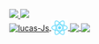 <div>
<a href="https://github.com/Lucas-R">
  <img height="180em"  src="https://github-readme-stats.vercel.app/api?username=Lucas-R&show_icons=true&theme=dark&include_all_commits=true&count_private=true"/>
  <img height="180em"  src="https://github-readme-stats.vercel.app/api/top-langs/?username=Lucas-R&layout=compact&langs_count=7&theme=dark"/>
</div>
<div width="100%">
  <img align="center" alt="lucas-Js" height="30" src="https://img.shields.io/badge/javascript-%23323330.svg?style=for-the-badge&logo=javascript&logoColor=%23F7DF1E">
  <img align="center" alt="lucas-React" height="30" src="https://raw.githubusercontent.com/devicons/devicon/master/icons/react/react-original.svg">
  <a href = "mailto:lucasrodriguesbezerra@outlook.com">
    <img align="center" height="30" src="https://img.shields.io/badge/Microsoft_Outlook-0078D4?style=for-the-badge&logo=microsoft-outlook&logoColor=white" target="_blank">
  </a>
  <a href="https://www.linkedin.com/in/lucas-rodrigues-a507101b5/" target="_blucaslank">
    <img align="center" height="30" src="https://img.shields.io/badge/-LinkedIn-%230077B5?style=for-the-badge&logo=linkedin&logoColor=white" target="_blank">
  </a> 
</div>
